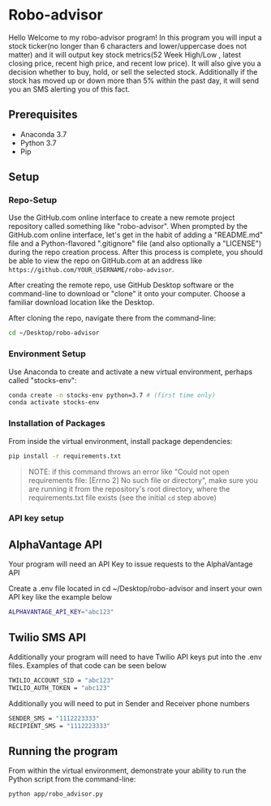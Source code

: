 # Robo-advisor 
Hello Welcome to my robo-advisor program! In this program you will input a stock ticker(no longer than 6 characters and lower/uppercase does not matter) and it will output key stock metrics(52 Week High/Low , latest closing price, recent high price, and recent low price). It will also give you a decision whether to buy, hold, or sell the selected stock. Additionally if the stock has moved up or down more than 5% within the past day, it will send you an SMS alerting you of this fact. 

## Prerequisites

  + Anaconda 3.7
  + Python 3.7
  + Pip

## Setup

### Repo-Setup
Use the GitHub.com online interface to create a new remote project repository called something like "robo-advisor". When prompted by the GitHub.com online interface, let's get in the habit of adding a "README.md" file and a Python-flavored ".gitignore" file (and also optionally a "LICENSE") during the repo creation process. After this process is complete, you should be able to view the repo on GitHub.com at an address like `https://github.com/YOUR_USERNAME/robo-advisor`.

After creating the remote repo, use GitHub Desktop software or the command-line to download or "clone" it onto your computer. Choose a familiar download location like the Desktop.

After cloning the repo, navigate there from the command-line:

```sh
cd ~/Desktop/robo-advisor
```
### Environment Setup
Use Anaconda to create and activate a new virtual environment, perhaps called "stocks-env":

```sh
conda create -n stocks-env python=3.7 # (first time only)
conda activate stocks-env
```
### Installation of Packages
From inside the virtual environment, install package dependencies:

```sh
pip install -r requirements.txt
```

> NOTE: if this command throws an error like "Could not open requirements file: [Errno 2] No such file or directory", make sure you are running it from the repository's root directory, where the requirements.txt file exists (see the initial `cd` step above)

### API key setup

## AlphaVantage API
Your program will need an API Key to issue requests to the AlphaVantage API

Create a .env file located in cd ~/Desktop/robo-advisor and insert your own API key like the example below

```sh
ALPHAVANTAGE_API_KEY="abc123"
```
## Twilio SMS API
Additionally your program will need to have Twilio API keys put into the .env files. Examples of that code can be seen below

```sh
TWILIO_ACCOUNT_SID = "abc123"
TWILIO_AUTH_TOKEN = "abc123"
```
Additionally you will need to put in Sender and Receiver phone numbers
```sh
SENDER_SMS = "1112223333"
RECIPIENT_SMS = "1112223333"
```

## Running the program

From within the virtual environment, demonstrate your ability to run the Python script from the command-line:

```sh
python app/robo_advisor.py
```
